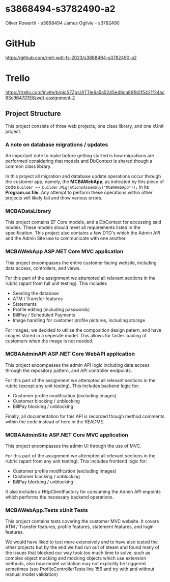 # s3868494-s3782490-a2
Oliver Rowarth - s3868494
James Ogilvie - s3782490

# GitHub
https://github.com/rmit-wdt-fs-2023/s3868494-s3782490-a2

# Trello
https://trello.com/invite/b/pjcS7Zgs/ATTIe6a5a5245e46ca891b5f5421f24ac83c9647D1E8/wdt-assignment-2


## Project Structure
This project consists of three web projects, one class library, and one xUnit project.

### A note on database migrations / updates
An important note to make before getting started is how migrations are performed considering that models and DbContext is shared though a common class library.

In this project all migration and database update operations occur through the customer app, namely, the **MCBAWebApp**, as indicated by this piece of code
`builder => builder.MigrationsAssembly("MCBAWebApp"));` in its **Program.cs file**. Any attempt to perform these operations within other projects will likely fail and thow various errors.

### MCBADataLibrary
This project contains EF Core models, and a DbContext for accessing said models. These models should meet all requirements listed in the specification. This project also contains a few DTO's which the Admin API and the Admin Site use to communicate with one another.

### MCBAWebApp ASP.NET Core MVC application
This project encompasses the entire customer facing website, including data access, controllers, and views.

For this part of the assignment we attempted all relevant sections in the rubric (apart from full unit testing). This includes


- Seeding the database
- ATM / Transfer features
- Statements
- Profile editing (including passwords)
- BillPay / Scheduled Payments
- Image handling for customer profile pictures, including storage

For images, we decided to utilise the composition design patern, and have images stored in a seperate model. This allows for faster loading of customers when the image is not needed. 

### MCBAAdminAPI ASP.NET Core WebAPI application
This project encompasses the admin API logic including data access through the repository pattern, and API controller endpoints.

For this part of the assignment we attempted all relevant sections in the rubric (except any unit testing). This includes backend logic for:

- Customer profile modification (excluding images)
- Customer blocking / unblocking
- BillPay blocking / unblocking

Finally, all documentation for this API is recorded though method comments within the code instead of here in the README.

### MCBAAdminSite ASP.NET Core MVC application
This project encompasses the admin UI through the use of MVC.

For this part of the assignment we attempted all relevant sections in the rubric (apart from any unit testing). This includes frontend logic for:

- Customer profile modification (excluding images)
- Customer blocking / unblocking
- BillPay blocking / unblocking

It also includes a HttpClientFactory for consuming the Admin API enpoints which performs the necessary backend operations.

### MCBAWebApp.Tests xUnit Tests
This project contains tests covering the customer MVC website.
It covers ATM / Transfer features, profile features, statement features, and login features. 

We would have liked to test more extensively and to have also tested the other projects but by the end we had run out of steam and found many of the issues that blocked our way took too much time to solve, such as complex object mocking and mocking objects which use extension methods, also how model validation may not explicitly be triggered sometimes (see ProfileControllerTests line 156 and try with and without manual model validation)